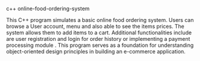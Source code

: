 c++ online-food-ordering-system


This C++ program simulates a basic online food ordering system. Users can browse a User account, menu and also able to see the items prices. The system allows them to add items to a cart. Additional functionalities include are user registration and login for order history or implementing a payment processing module . This program serves as a foundation for understanding object-oriented design principles in building an e-commerce application.
